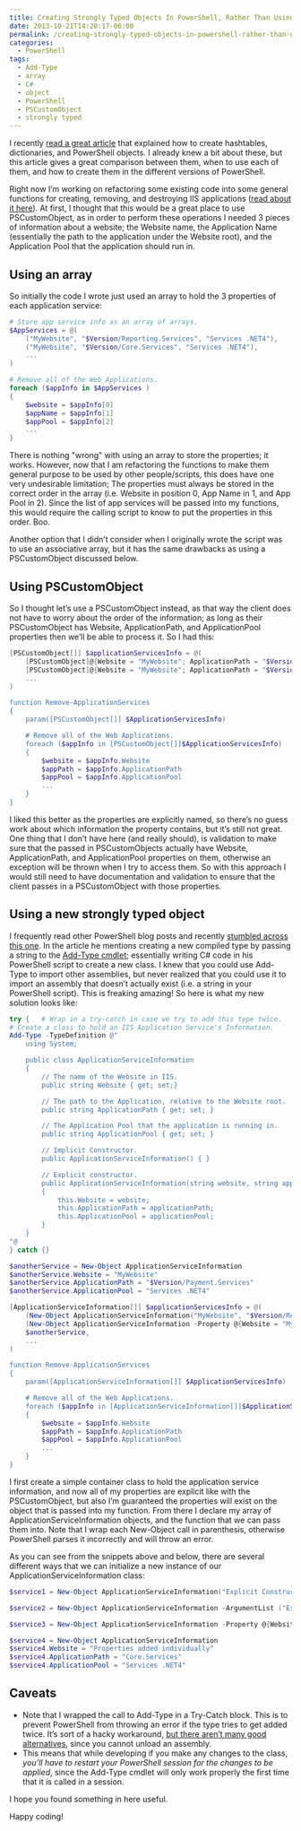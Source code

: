 ```yaml
---
title: Creating Strongly Typed Objects In PowerShell, Rather Than Using An Array Or PSCustomObject
date: 2013-10-21T14:20:17-06:00
permalink: /creating-strongly-typed-objects-in-powershell-rather-than-using-an-array-or-pscustomobject/
categories:
  - PowerShell
tags:
  - Add-Type
  - array
  - C#
  - object
  - PowerShell
  - PSCustomObject
  - strongly typed
---
```


I recently [read a great article](http://www.happysysadm.com/2013/10/powershell-hashtables-dictionaries-and.html) that explained how to create hashtables, dictionaries, and PowerShell objects. I already knew a bit about these, but this article gives a great comparison between them, when to use each of them, and how to create them in the different versions of PowerShell.

Right now I’m working on refactoring some existing code into some general functions for creating, removing, and destroying IIS applications ([read about it here](/powershell-functions-to-convert-remove-and-delete-iis-web-applications/)). At first, I thought that this would be a great place to use PSCustomObject, as in order to perform these operations I needed 3 pieces of information about a website; the Website name, the Application Name (essentially the path to the application under the Website root), and the Application Pool that the application should run in.

## Using an array

So initially the code I wrote just used an array to hold the 3 properties of each application service:

```powershell
# Store app service info as an array of arrays.
$AppServices = @(
    ("MyWebsite", "$Version/Reporting.Services", "Services .NET4"),
    ("MyWebsite", "$Version/Core.Services", "Services .NET4"),
    ...
)

# Remove all of the Web Applications.
foreach ($appInfo in $AppServices )
{
    $website = $appInfo[0]
    $appName = $appInfo[1]
    $appPool = $appInfo[2]
    ...
}
```

There is nothing "wrong" with using an array to store the properties; it works. However, now that I am refactoring the functions to make them general purpose to be used by other people/scripts, this does have one very undesirable limitation; The properties must always be stored in the correct order in the array (i.e. Website in position 0, App Name in 1, and App Pool in 2). Since the list of app services will be passed into my functions, this would require the calling script to know to put the properties in this order. Boo.

Another option that I didn’t consider when I originally wrote the script was to use an associative array, but it has the same drawbacks as using a PSCustomObject discussed below.

## Using PSCustomObject

So I thought let’s use a PSCustomObject instead, as that way the client does not have to worry about the order of the information; as long as their PSCustomObject has Website, ApplicationPath, and ApplicationPool properties then we’ll be able to process it. So I had this:

```powershell
[PSCustomObject[]] $applicationServicesInfo = @(
    [PSCustomObject]@{Website = "MyWebsite"; ApplicationPath = "$Version/Reporting.Services"; ApplicationPool = "Services .NET4"},
    [PSCustomObject]@{Website = "MyWebsite"; ApplicationPath = "$Version/Core.Services"; ApplicationPool = "Services .NET4},
    ...
)

function Remove-ApplicationServices
{
    param([PSCustomObject[]] $ApplicationServicesInfo)

    # Remove all of the Web Applications.
    foreach ($appInfo in [PSCustomObject[]]$ApplicationServicesInfo)
    {
        $website = $appInfo.Website
        $appPath = $appInfo.ApplicationPath
        $appPool = $appInfo.ApplicationPool
        ...
    }
}
```

I liked this better as the properties are explicitly named, so there’s no guess work about which information the property contains, but it’s still not great. One thing that I don’t have here (and really should), is validation to make sure that the passed in PSCustomObjects actually have Website, ApplicationPath, and ApplicationPool properties on them, otherwise an exception will be thrown when I try to access them. So with this approach I would still need to have documentation and validation to ensure that the client passes in a PSCustomObject with those properties.

## Using a new strongly typed object

I frequently read other PowerShell blog posts and recently [stumbled across this one](http://blogs.technet.com/b/heyscriptingguy/archive/2013/10/19/weekend-scripter-use-powershell-and-pinvoke-to-remove-stubborn-files.aspx). In the article he mentions creating a new compiled type by passing a string to the [Add-Type cmdlet](http://technet.microsoft.com/en-us/library/hh849914.aspx); essentially writing C# code in his PowerShell script to create a new class. I knew that you could use Add-Type to import other assemblies, but never realized that you could use it to import an assembly that doesn’t actually exist (i.e. a string in your PowerShell script). This is freaking amazing! So here is what my new solution looks like:

```powershell
try {   # Wrap in a try-catch in case we try to add this type twice.
# Create a class to hold an IIS Application Service's Information.
Add-Type -TypeDefinition @"
    using System;

    public class ApplicationServiceInformation
    {
        // The name of the Website in IIS.
        public string Website { get; set;}

        // The path to the Application, relative to the Website root.
        public string ApplicationPath { get; set; }

        // The Application Pool that the application is running in.
        public string ApplicationPool { get; set; }

        // Implicit Constructor.
        public ApplicationServiceInformation() { }

        // Explicit constructor.
        public ApplicationServiceInformation(string website, string applicationPath, string applicationPool)
        {
            this.Website = website;
            this.ApplicationPath = applicationPath;
            this.ApplicationPool = applicationPool;
        }
    }
"@
} catch {}

$anotherService = New-Object ApplicationServiceInformation
$anotherService.Website = "MyWebsite"
$anotherService.ApplicationPath = "$Version/Payment.Services"
$anotherService.ApplicationPool = "Services .NET4"

[ApplicationServiceInformation[]] $applicationServicesInfo = @(
    (New-Object ApplicationServiceInformation("MyWebsite", "$Version/Reporting.Services", "Services .NET4")),
    (New-Object ApplicationServiceInformation -Property @{Website = "MyWebsite"; ApplicationPath = "$Version/Core.Services"; ApplicationPool = "Services .NET4}),
    $anotherService,
    ...
)

function Remove-ApplicationServices
{
    param([ApplicationServiceInformation[]] $ApplicationServicesInfo)

    # Remove all of the Web Applications.
    foreach ($appInfo in [ApplicationServiceInformation[]]$ApplicationServicesInfo)
    {
        $website = $appInfo.Website
        $appPath = $appInfo.ApplicationPath
        $appPool = $appInfo.ApplicationPool
        ...
    }
}
```

I first create a simple container class to hold the application service information, and now all of my properties are explicit like with the PSCustomObject, but also I’m guaranteed the properties will exist on the object that is passed into my function. From there I declare my array of ApplicationServiceInformation objects, and the function that we can pass them into. Note that I wrap each New-Object call in parenthesis, otherwise PowerShell parses it incorrectly and will throw an error.

As you can see from the snippets above and below, there are several different ways that we can initialize a new instance of our ApplicationServiceInformation class:

```powershell
$service1 = New-Object ApplicationServiceInformation("Explicit Constructor", "Core.Services", ".NET4")

$service2 = New-Object ApplicationServiceInformation -ArgumentList ("Explicit Constructor ArgumentList", "Core.Services", ".NET4")

$service3 = New-Object ApplicationServiceInformation -Property @{Website = "Using Property"; ApplicationPath = "Core.Services"; ApplicationPool = ".NET4"}

$service4 = New-Object ApplicationServiceInformation
$service4.Website = "Properties added individually"
$service4.ApplicationPath = "Core.Services"
$service4.ApplicationPool = "Services .NET4"
```

## Caveats

- Note that I wrapped the call to Add-Type in a Try-Catch block. This is to prevent PowerShell from throwing an error if the type tries to get added twice. It’s sort of a hacky workaround, [but there aren’t many good alternatives](http://stackoverflow.com/questions/16552801/how-do-i-conditionally-add-a-class-with-add-type-typedefinition-if-it-isnt-add), since you cannot unload an assembly.
- This means that while developing if you make any changes to the class, _you’ll have to restart your PowerShell session for the changes to be applied_, since the Add-Type cmdlet will only work properly the first time that it is called in a session.

I hope you found something in here useful.

Happy coding!
